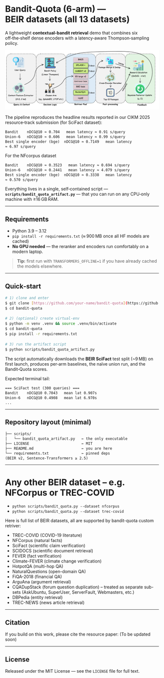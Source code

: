 # Bandit‑Quota (6‑arm) — BEIR datasets (all 13 datasets)

A lightweight **contextual‑bandit retrieval** demo that combines six off‑the‑shelf dense encoders with a latency‑aware Thompson‑sampling policy.

![optional alt text](bandit-quota/bandit-quota/Bandit.png)


The pipeline reproduces the headline results reported in our CIKM 2025 resource‑track submission (for SciFact dataset):

```
Bandit    nDCG@10 ≈ 0.704   mean latency ≈ 0.91 s/query
Union‑6   nDCG@10 ≈ 0.606   mean latency ≈ 0.99 s/query
Best single encoder (bge)  nDCG@10 ≈ 0.7149   mean latency ≈ 6.97 s/query
```
For the NFcorpus dataset
```
Bandit    nDCG@10 ≈ 0.3523   mean latency ≈ 0.694 s/query
Union‑6   nDCG@10 ≈ 0.2441   mean latency ≈ 4.079 s/query
Best single encoder (bge)  nDCG@10 ≈ 0.3338   mean latency ≈ 0.570 s/query
```

Everything lives in a single, self‑contained script — **`scripts/bandit_quota_artifact.py`** — that you can run on any CPU‑only machine with ≥16 GB RAM.

---

## Requirements

* Python 3.9 – 3.12
* `pip install -r requirements.txt` (≈ 900 MB once all HF models are cached)
* **No GPU needed** — the reranker and encoders run comfortably on a modern laptop.

> **Tip:** first run with `TRANSFORMERS_OFFLINE=1` if you have already cached the models elsewhere.

---

## Quick‑start

```bash
# 1) clone and enter
$ git clone [https://github.com/your‑name/bandit‑quota](https://github.com/skcpda/bandit-quota)
$ cd bandit‑quota

# 2) (optional) create virtual‑env
$ python -m venv .venv && source .venv/bin/activate
$ cd bandit-quota
$ pip install -r requirements.txt

# 3) run the artifact script
$ python scripts/bandit_quota_artifact.py
```

The script automatically downloads the **BEIR SciFact** test split (\~9 MB) on first launch, produces per‑arm baselines, the naïve union run, and the Bandit‑Quota scores.

Expected terminal tail:

```
=== SciFact test (300 queries) ===
Bandit    nDCG@10 0.7043   mean lat 0.907s
Union‑6   nDCG@10 0.4908   mean lat 6.970s
...
```

---

## Repository layout (minimal)

```
├── scripts/
│   └── bandit_quota_artifact.py   ← the only executable
├── LICENSE                        ← MIT
├── README.md                      ← you are here
└── requirements.txt               ← pinned deps (BEIR v2, Sentence‑Transformers ≥ 2.5)
```
---


# Any other BEIR dataset – e.g. NFCorpus or TREC-COVID
* `python scripts/bandit_quota.py --dataset nfcorpus`
* `python scripts/bandit_quota.py --dataset trec-covid`


Here is full list of BEIR datasets, all are supported by bandit-quota custom retriver:
* TREC-COVID (COVID-19 literature)
* NFCorpus (natural facts)
* SciFact (scientific claim verification)
* SCIDOCS (scientific document retrieval)
* FEVER (fact verification)
* Climate-FEVER (climate change verification)
* HotpotQA (multi-hop QA)
* NaturalQuestions (open-domain QA)
* FiQA-2018 (financial QA)
* ArguAna (argument retrieval)
* CQADupStack (forum question duplication) – treated as separate sub-sets (AskUbuntu, SuperUser, ServerFault, Webmasters, etc.)
* DBPedia (entity retrieval)
* TREC-NEWS (news article retrieval)
---

## Citation

If you build on this work, please cite the resource paper: (To be updated soon)

---

## License

Released under the MIT License — see the `LICENSE` file for full text.
